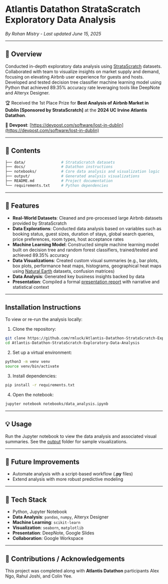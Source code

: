 # Atlantis Datathon StrataScratch Exploratory Data Analysis

*By Rohan Mistry - Last updated June 15, 2025*

---

## 📖 Overview

Conducted in-depth exploratory data analysis using [StrataScratch](https://www.stratascratch.com/) datasets. Collaborated with team to visualize insights on market supply and demand, focusing on elevating Airbnb user experience for guests and hosts. Developed and tested decision tree classifier machine learning model using Python that achieved 89.35% accuracy rate leveraging tools like DeepNote and Alteryx Designer.

🏆 Received the 1st Place Prize for **Best Analysis of Airbnb Market in Dublin [Sponsored by StrataScratch]** at the **2024 UC Irvine Atlantis Datathon**.

🔗 **Devpost**: [https://devpost.com/software/lost-in-dublin](https://devpost.com/software/lost-in-dublin)

---

## 📁 Contents

```bash
├── data/                # StrataScratch datasets
├── docs/                # Datathon instructions
├── notebooks/           # Core data analysis and visualization logic
├── output/              # Generated analysis visualizations
├── README.md            # Project documentation
└── requirements.txt     # Python dependencies
```

---

## 🌟 Features

* **Real-World Datasets**: Cleaned and pre-processed large Airbnb datasets provided by StrataScratch
* **Data Explorations**: Conducted data analysis based on variables such as booking status, guest sizes, duration of stays, global search queries, price preferences, room types, host acceptance rates
* **Machine Learning Model**: Constructed simple machine learning model built on decision tree and random forest classifiers, trained/tested and achieved 89.35% accuracy
* **Data Visualizations**: Created custom visual summaries (e.g., bar plots, box plots, performance heat maps, histograms, geographical heat maps using [Natural Earth](https://www.naturalearthdata.com/) datasets, confusion matrices)
* **Data Analysis**: Generated key business insights backed by data
* **Presentation**: Compiled a formal [presentation report](/docs/Airbnbs%20in%20Dublin.pdf) with narrative and statistical context

---

## Installation Instructions

To view or re-run the analysis locally:
1. Clone the repository:
```bash
git clone https://github.com/rmluck/Atlantis-Datathon-StrataScratch-Exploratory-Data-Analysis.git
cd Atlantis-Datathon-StrataScratch-Exploratory-Data-Analysis
```
2. Set up a virtual environment:
```bash
python3 -m venv venv
source venv/bin/activate
```
3. Install dependencies:
```bash
pip install -r requirements.txt
```
4. Open the notebook:
```bash
jupyter notebook notebooks/data_analysis.ipynb
```

---

## 💡 Usage

Run the Jupyter notebook to view the data analysis and associated visual summaries. See the [output](/output/) folder for sample visualizations.

---

## 🚧 Future Improvements

* Automate analysis with a script-based workflow (__.py__ files)
* Extend analysis with more robust predictive modeling

---

## 🧰 Tech Stack

* Python, Jupyter Notebook
* **Data Analysis**: `pandas`, `numpy`, Alteryx Designer
* **Machine Learning**: `scikit-learn`
* **Visualization**: `seaborn`, `matplotlib`
* **Presentation**: DeepNote, Google Slides
* **Collaboration**: Google Workspace

---

## 🙏 Contributions / Acknowledgements

This project was completed along with **Atlantis Datathon** participants Alex Ngo, Rahul Joshi, and Colin Yee.
